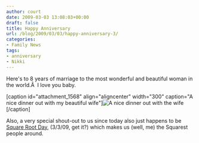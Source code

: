 ```yaml
---
author: court
date: 2009-03-03 13:08:03+00:00
draft: false
title: Happy Anniversary
url: /blog/2009/03/03/happy-anniversary-3/
categories:
- Family News
tags:
- anniversary
- Nikki
---
```


Here's to 8 years of marriage to the most wonderful and beautiful woman in the world.Â  I love you baby.

[caption id="attachment_1568" align="aligncenter" width="300" caption="A nice dinner out with my beautiful wife"]![A nice dinner out with the wife](http://www.vallentyne.com/blog/wp-content/uploads/2009/03/l-640-480-64e7e409-4164-44ad-8e12-c7ee5742b853-300x225.jpg)
[/caption]

Also, a very special shout-out to us since today also just happens to be [Square Root Day](http://en.wikipedia.org/wiki/Square_root_day), (3/3/09, get it?) which makes us (well, me) the Squarest people around.
